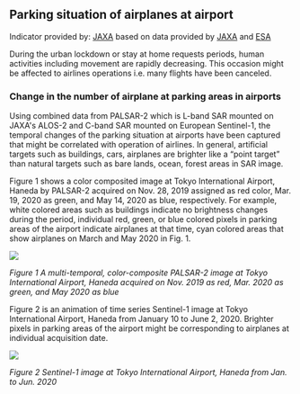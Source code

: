 ## Parking situation of airplanes at airport 

Indicator provided by: [JAXA](https://global.jaxa.jp/) based on data provided by [JAXA](https://global.jaxa.jp/) and [ESA](https://esa.int)

During the urban lockdown or stay at home requests periods, human activities including movement are rapidly decreasing. This occasion might be affected to airlines operations i.e. many flights have been canceled.

### Change in the number of airplane at parking areas in airports 

Using combined data from PALSAR-2 which is L-band SAR mounted on JAXA's ALOS-2 and C-band SAR mounted on European Sentinel-1, the temporal changes of the parking situation at airports have been captured that might be correlated with operation of airlines. In general, artificial targets such as buildings, cars, airplanes are brighter like a “point target” than natural targets such as bare lands, ocean, forest areas in SAR image. 

Figure 1 shows a color composited image at Tokyo International Airport, Haneda by PALSAR-2 acquired on Nov. 28, 2019 assigned as red color, Mar. 19, 2020 as green, and May 14, 2020 as blue, respectively. For example, white colored areas such as buildings indicate no brightness changes during the period, individual red, green, or blue colored pixels in parking areas of the airport indicate airplanes at that time, cyan colored areas that show airplanes on March and May 2020 in Fig. 1. 

![](data/trilateral/JP01-E8_Fig1.png)

*Figure 1 A multi-temporal, color-composite PALSAR-2 image at Tokyo International Airport, Haneda acquired on Nov. 2019 as red, Mar. 2020 as green, and May 2020 as blue*

Figure 2 is an animation of time series Sentinel-1 image at Tokyo International Airport, Haneda from January 10 to June 2, 2020. Brighter pixels in parking areas of the airport might be corresponding to airplanes at individual acquisition date. 


![](data/trilateral/JP01-E8_Fig2.png)

*Figure 2 Sentinel-1 image at Tokyo International Airport, Haneda from Jan. to Jun. 2020*